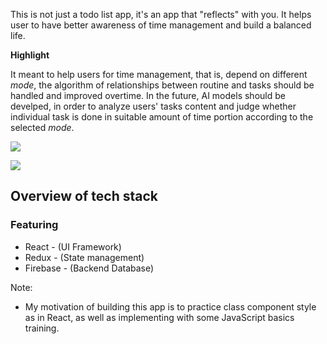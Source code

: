 This is not just a todo list app, it's an app that "reflects" with you.
It helps user to have better awareness of time management and build a balanced life.

**Highlight** 

It meant to help users for time management, that is, depend on different *mode*, the algorithm of relationships between routine and tasks should be handled and improved overtime.
In the future, AI models should be develped, in order to analyze users' tasks content and judge whether individual task is done in suitable amount of time portion according to the selected *mode*.


![](https://media3.giphy.com/media/FIgJFfWmBEWUZ8iPtQ/giphy.webp)

![](https://media2.giphy.com/media/TGYOMeVaQAV1GOdAk8/giphy.webp)

## Overview of tech stack

### Featuring
* React - (UI Framework)
* Redux - (State management)
* Firebase - (Backend Database)

Note: 
* My motivation of building this app is to practice class component style as in React, as well as implementing with some JavaScript basics training. 
